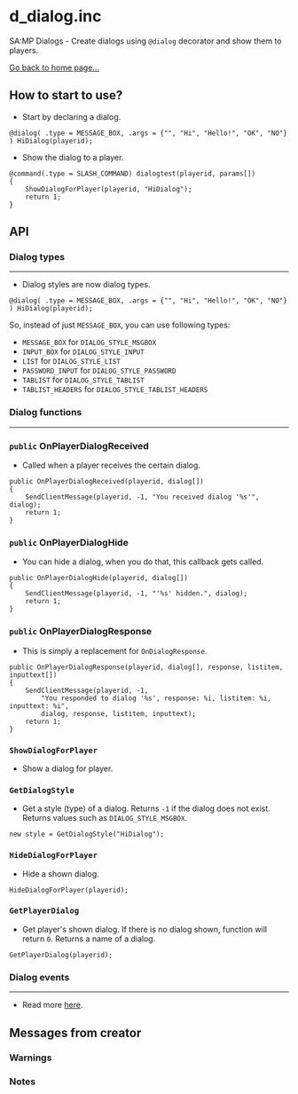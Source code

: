 # d_dialog.inc
SA:MP Dialogs - Create dialogs using `@dialog` decorator and show them to players.

[Go back to home page...](README.md)
## How to start to use?
- Start by declaring a dialog.

```pawn
@dialog( .type = MESSAGE_BOX, .args = {"", "Hi", "Hello!", "OK", "NO"} ) HiDialog(playerid);
```

- Show the dialog to a player.

```pawn
@command(.type = SLASH_COMMAND) dialogtest(playerid, params[]) 
{
    ShowDialogForPlayer(playerid, "HiDialog");
    return 1;
}
```
## API
### Dialog types
---------------------------------
- Dialog styles are now dialog types.

```pawn
@dialog( .type = MESSAGE_BOX, .args = {"", "Hi", "Hello!", "OK", "NO"} ) HiDialog(playerid);
```
So, instead of just `MESSAGE_BOX`, you can use following types:

- `MESSAGE_BOX` for `DIALOG_STYLE_MSGBOX`
- `INPUT_BOX` for `DIALOG_STYLE_INPUT`
- `LIST` for `DIALOG_STYLE_LIST`
- `PASSWORD_INPUT` for `DIALOG_STYLE_PASSWORD`
- `TABLIST` for `DIALOG_STYLE_TABLIST`
- `TABLIST_HEADERS` for `DIALOG_STYLE_TABLIST_HEADERS`

### Dialog functions
---------------------------------
### `public` OnPlayerDialogReceived
- Called when a player receives the certain dialog.

```pawn
public OnPlayerDialogReceived(playerid, dialog[])
{
    SendClientMessage(playerid, -1, "You received dialog '%s'", dialog);
    return 1;
}
```
### `public` OnPlayerDialogHide
- You can hide a dialog, when you do that, this callback gets called.

```pawn
public OnPlayerDialogHide(playerid, dialog[])
{
    SendClientMessage(playerid, -1, "'%s' hidden.", dialog);
    return 1;
}
```
### `public` OnPlayerDialogResponse
- This is simply a replacement for `OnDialogResponse`.

```pawn
public OnPlayerDialogResponse(playerid, dialog[], response, listitem, inputtext[])
{
    SendClientMessage(playerid, -1, 
        "You responded to dialog '%s', response: %i, listitem: %i, inputtext: %i", 
        dialog, response, listitem, inputtext);
    return 1;
}
```
### `ShowDialogForPlayer`
- Show a dialog for player.

### `GetDialogStyle`
- Get a style (type) of a dialog. Returns `-1` if the dialog does not exist. Returns values such as `DIALOG_STYLE_MSGBOX`.

```pawn
new style = GetDialogStyle("HiDialog");
```
### `HideDialogForPlayer`
- Hide a shown dialog.

```pawn
HideDialogForPlayer(playerid);
```

### `GetPlayerDialog`
- Get player's shown dialog. If there is no dialog shown, function will return `0`. Returns a name of a dialog.

```pawn
GetPlayerDialog(playerid);
```
### Dialog events
---------------------------------------
- Read more [here](d_events.md).
## Messages from creator
### Warnings
### Notes
